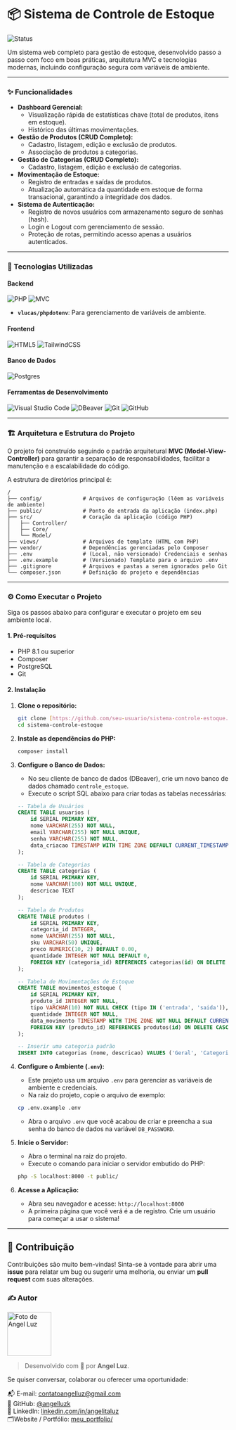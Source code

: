 # 📦 Sistema de Controle de Estoque

![Status](https://img.shields.io/badge/status-conclu%C3%ADdo-brightgreen?style=for-the-badge)

Um sistema web completo para gestão de estoque, desenvolvido passo a passo com foco em boas práticas, arquitetura MVC e tecnologias modernas, incluindo configuração segura com variáveis de ambiente.

---

### ✨ Funcionalidades

-   **Dashboard Gerencial:**
    -   Visualização rápida de estatísticas chave (total de produtos, itens em estoque).
    -   Histórico das últimas movimentações.
-   **Gestão de Produtos (CRUD Completo):**
    -   Cadastro, listagem, edição e exclusão de produtos.
    -   Associação de produtos a categorias.
-   **Gestão de Categorias (CRUD Completo):**
    -   Cadastro, listagem, edição e exclusão de categorias.
-   **Movimentação de Estoque:**
    -   Registro de entradas e saídas de produtos.
    -   Atualização automática da quantidade em estoque de forma transacional, garantindo a integridade dos dados.
-   **Sistema de Autenticação:**
    -   Registro de novos usuários com armazenamento seguro de senhas (hash).
    -   Login e Logout com gerenciamento de sessão.
    -   Proteção de rotas, permitindo acesso apenas a usuários autenticados.

---

### 🚀 Tecnologias Utilizadas

#### **Backend**
![PHP](https://img.shields.io/badge/php-%23777BB4.svg?style=for-the-badge&logo=php&logoColor=white)
![MVC](https://img.shields.io/badge/Arquitetura-MVC-blue?style=for-the-badge)
-   **`vlucas/phpdotenv`**: Para gerenciamento de variáveis de ambiente.

#### **Frontend**
![HTML5](https://img.shields.io/badge/html5-%23E34F26.svg?style=for-the-badge&logo=html5&logoColor=white)
![TailwindCSS](https://img.shields.io/badge/tailwindcss-%2338B2AC.svg?style=for-the-badge&logo=tailwind-css&logoColor=white)

#### **Banco de Dados**
![Postgres](https://img.shields.io/badge/postgres-%23316192.svg?style=for-the-badge&logo=postgresql&logoColor=white)

#### **Ferramentas de Desenvolvimento**
![Visual Studio Code](https://img.shields.io/badge/Visual%20Studio%20Code-0078d7.svg?style=for-the-badge&logo=visual-studio-code&logoColor=white)
![DBeaver](https://img.shields.io/badge/DBeaver-382b57.svg?style=for-the-badge&logo=dbeaver&logoColor=white)
![Git](https://img.shields.io/badge/git-%23F05033.svg?style=for-the-badge&logo=git&logoColor=white)
![GitHub](https://img.shields.io/badge/github-%23121011.svg?style=for-the-badge&logo=github&logoColor=white)

---

### 🏗️ Arquitetura e Estrutura do Projeto

O projeto foi construído seguindo o padrão arquitetural **MVC (Model-View-Controller)** para garantir a separação de responsabilidades, facilitar a manutenção e a escalabilidade do código.

A estrutura de diretórios principal é:

```
/
├── config/             # Arquivos de configuração (lêem as variáveis de ambiente)
├── public/             # Ponto de entrada da aplicação (index.php)
├── src/                # Coração da aplicação (código PHP)
│   ├── Controller/
│   ├── Core/
│   └── Model/
├── views/              # Arquivos de template (HTML com PHP)
├── vendor/             # Dependências gerenciadas pelo Composer
├── .env                # (Local, não versionado) Credenciais e senhas
├── .env.example        # (Versionado) Template para o arquivo .env
├── .gitignore          # Arquivos e pastas a serem ignorados pelo Git
└── composer.json       # Definição do projeto e dependências
```

---

### ⚙️ Como Executar o Projeto

Siga os passos abaixo para configurar e executar o projeto em seu ambiente local.

#### **1. Pré-requisitos**

-   PHP 8.1 ou superior
-   Composer
-   PostgreSQL
-   Git

#### **2. Instalação**

1.  **Clone o repositório:**
    ```bash
    git clone [https://github.com/seu-usuario/sistema-controle-estoque.git](https://github.com/seu-usuario/sistema-controle-estoque.git)
    cd sistema-controle-estoque
    ```

2.  **Instale as dependências do PHP:**
    ```bash
    composer install
    ```

3.  **Configure o Banco de Dados:**
    -   No seu cliente de banco de dados (DBeaver), crie um novo banco de dados chamado `controle_estoque`.
    -   Execute o script SQL abaixo para criar todas as tabelas necessárias:

    ```sql
    -- Tabela de Usuários
    CREATE TABLE usuarios (
        id SERIAL PRIMARY KEY,
        nome VARCHAR(255) NOT NULL,
        email VARCHAR(255) NOT NULL UNIQUE,
        senha VARCHAR(255) NOT NULL,
        data_criacao TIMESTAMP WITH TIME ZONE DEFAULT CURRENT_TIMESTAMP
    );

    -- Tabela de Categorias
    CREATE TABLE categorias (
        id SERIAL PRIMARY KEY,
        nome VARCHAR(100) NOT NULL UNIQUE,
        descricao TEXT
    );

    -- Tabela de Produtos
    CREATE TABLE produtos (
        id SERIAL PRIMARY KEY,
        categoria_id INTEGER,
        nome VARCHAR(255) NOT NULL,
        sku VARCHAR(50) UNIQUE,
        preco NUMERIC(10, 2) DEFAULT 0.00,
        quantidade INTEGER NOT NULL DEFAULT 0,
        FOREIGN KEY (categoria_id) REFERENCES categorias(id) ON DELETE SET NULL
    );

    -- Tabela de Movimentações de Estoque
    CREATE TABLE movimentos_estoque (
        id SERIAL PRIMARY KEY,
        produto_id INTEGER NOT NULL,
        tipo VARCHAR(10) NOT NULL CHECK (tipo IN ('entrada', 'saida')),
        quantidade INTEGER NOT NULL,
        data_movimento TIMESTAMP WITH TIME ZONE NOT NULL DEFAULT CURRENT_TIMESTAMP,
        FOREIGN KEY (produto_id) REFERENCES produtos(id) ON DELETE CASCADE
    );

    -- Inserir uma categoria padrão
    INSERT INTO categorias (nome, descricao) VALUES ('Geral', 'Categoria padrão para produtos não classificados.');
    ```

4.  **Configure o Ambiente (`.env`):**
    -   Este projeto usa um arquivo `.env` para gerenciar as variáveis de ambiente e credenciais.
    -   Na raiz do projeto, copie o arquivo de exemplo:
    ```bash
    cp .env.example .env
    ```
    -   Abra o arquivo `.env` que você acabou de criar e preencha a sua senha do banco de dados na variável `DB_PASSWORD`.

5.  **Inicie o Servidor:**
    -   Abra o terminal na raiz do projeto.
    -   Execute o comando para iniciar o servidor embutido do PHP:
    ```bash
    php -S localhost:8000 -t public/
    ```

6.  **Acesse a Aplicação:**
    -   Abra seu navegador e acesse: `http://localhost:8000`
    -   A primeira página que você verá é a de registro. Crie um usuário para começar a usar o sistema!

-----

## 🤝 Contribuição

Contribuições são muito bem-vindas\! Sinta-se à vontade para abrir uma **issue** para relatar um bug ou sugerir uma melhoria, ou enviar um **pull request** com suas alterações.

### ✍️ Autor

<img src="https://github.com/angelluzk.png" width="100px;" alt="Foto de Angel Luz"/>

> Desenvolvido com 💛 por **Angel Luz**.

Se quiser conversar, colaborar ou oferecer uma oportunidade:

📬 E-mail: [contatoangelluz@gmail.com](mailto:contatoangelluz@gmail.com)  
🐙 GitHub: [@angelluzk](https://github.com/angelluzk)  
💼 LinkedIn: [linkedin.com/in/angelitaluz](https://www.linkedin.com/in/angelitaluz/)  
🗂️Website / Portfólio: [meu_portfolio/](https://angelluzk.github.io/meu_portfolio/) 